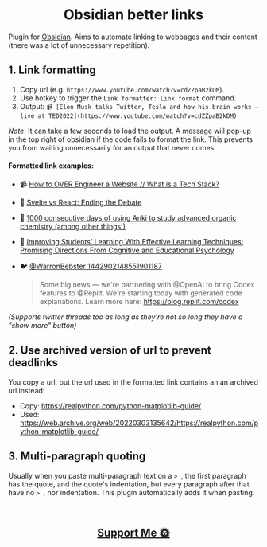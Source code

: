 
<h1 align="center">
  Obsidian better links
</h1>


Plugin for [Obsidian](https://obsidian.md). Aims to automate linking to webpages and their content (there was a lot of unnecessary repetition).

## 1. Link formatting
1. Copy url (e.g. `https://www.youtube.com/watch?v=cdZZpaB2kDM`).
2. Use hotkey to trigger the `Link formatter: Link format` command.
3. Output: `📹 [Elon Musk talks Twitter, Tesla and how his brain works — live at TED2022](https://www.youtube.com/watch?v=cdZZpaB2kDM)`

_Note_: It can take a few seconds to load the output. A message will pop-up in the top right of obsidian if the code fails to format the link. This prevents you from waiting unnecessarily for an output that never comes.

#### Formatted link examples:

- 📹 [How to OVER Engineer a Website // What is a Tech Stack?](https://www.youtube.com/watch?v=Sxxw3qtb3_g)

- 📰 [Svelte vs React: Ending the Debate](http://web.archive.org/web/20211015215334/https://massivepixel.io/blog/svelte-vs-react/)

- 💬 [1000 consecutive days of using Anki to study advanced organic chemistry (among other things!)](https://web.archive.org/web/20210828162032/https://www.reddit.com/r/Anki/comments/om9zo6/1000_consecutive_days_of_using_anki_to_study/)

- 🔬 [Improving Students’ Learning With Effective Learning Techniques: Promising Directions From Cognitive and Educational Psychology](https://sci-hub.se/10.1177/1529100612453266)

- 🐦 [@WarronBebster 1442902148551901187](http://web.archive.org/web/20220119063529/https://twitter.com/WarronBebster/status/1442902148551901187)
	> Some big news — we're partnering with @OpenAI to bring Codex features to @Replit. We're starting today with generated code explanations. Learn more here: https://blog.replit.com/codex

_(Supports twitter threads too as long as they're not so long they have a "show more" button)_

## 2. Use archived version of url to prevent deadlinks

You copy a url, but the url used in the formatted link contains an an archived url instead:
- Copy: https://realpython.com/python-matplotlib-guide/
- Used: https://web.archive.org/web/20220303135642/https://realpython.com/python-matplotlib-guide/


## 3. Multi-paragraph quoting

Usually when you paste multi-paragraph text on a `> `, the first paragraph has the quote, and the quote's indentation, but every paragraph after that have no `> `, nor indentation. This plugin automatically adds it when pasting.

<br>

<h2 align="center">
  <a href="https://nogira.github.io/generate/donate.html" ><b>Support Me 🌞</b></a>
</h2>
